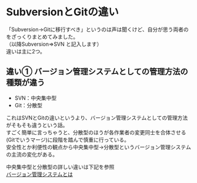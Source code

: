 # SubversionとGitの違い
「Subversion→Gitに移行すべき」というのは声は聞くけど、自分が思う両者のをざっくりまとめてみました。  
（以降Subversion⇒SVN と記入します）  
違いは主に2つ。

## 違い① バージョン管理システムとしての管理方法の種類が違う
- SVN：中央集中型
- Git：分散型

これはSVNとGitの違いというより、バージョン管理システムとしての管理方法がそもそも違うという話。  
すごく簡単に言っちゃうと、分散型のほうが各作業者の変更同士を合体させる(Gitでいうマージ)に段階を踏んで慎重に行っている。  
安全性とか利便性の観点から中央集中型→分散型というバージョン管理システムの主流の変化がある。

中央集中型と分散型の詳しい違いは下記を参照  
[バージョン管理システムとは](./SubversionとGitの比較.md#バージョン管理システムとは)
